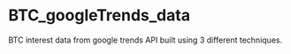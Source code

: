 # BTC_googleTrends_data
BTC interest data from google trends API built using 3 different techniques.
